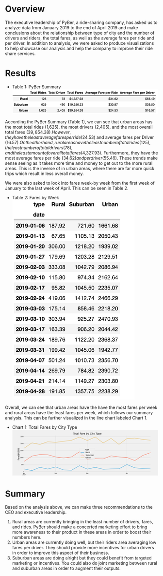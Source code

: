 # Overview

The executive leadership of PyBer, a ride-sharing company, has asked us to analyze data from January 2019 to the end of April 2019 and make conclusions about the relationship between type of city and the number of drivers and riders, the total fares, as well as the average fares per ride and per driver. In addition to analysis, we were asked to produce visualizations to help showcase our analysis and help the company to improve their ride share services. 

# Results 

* Table 1: PyBer Summary 
![](https://github.com/Stewartsl17/PyBer_Analysis/blob/master/Resources/PyBer%20Summary%20DataFrame.png)

According the PyBer Summary (Table 1), we can see that urban areas has the most total rides (1,625), the most drivers (2,405), and the most overall total fares ($39,854.38). However, they have the least average fares per ride ($24.53) and average fares per Driver ($16.57). On the other hand, rural areas have the least number of total rides (125), the least number of total drivers (78), and the least amount of overall total fares ($4,327.93). Furthermore, they have the most average fares per ride ($34.62) and per driver ($55.49). These trends make sense seeing as it takes more time and money to get out to the more rural areas. This is the inverse of in urban areas, where there are far more quick trips which result in less overall money. 

We were also asked to look into fares week-by week from the first week of January to the last week of April. This can be seen in Table 2. 

* Table 2: Fares by Week
![](https://github.com/Stewartsl17/PyBer_Analysis/blob/master/Resources/Fare%20Per%20Week.png)

Overall, we can see that urban areas have the have the most fares per week and rural areas have the least fares per week, which follows our summary analysis. This can be further visualized in the line chart labeled Chart 1. 

* Chart 1: Total Fares by City Type
![](https://github.com/Stewartsl17/PyBer_Analysis/blob/master/Total%20Fares%20by%20City%20Type.png)

# Summary

Based on the analysis above, we can make three recommendations to the CEO and executive leadership. 

1) Rural areas are currently bringing in the least number of drivers, fares, and rides. PyBer should make a concerted marketing effort to bring more awareness to their product in these areas in order to boost their numbers here. 
2) Urban areas are currently doing well, but their riders area averaging low fares per driver. They should provide more incentives for urban drivers in order to improve this aspect of their business. 
3) Suburban areas are doing alright but they could benefit from targeted marketing or incentives. You could also do joint marketing between rural and suburban areas in order to augment their outputs. 

